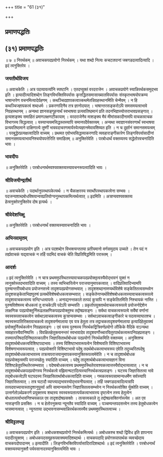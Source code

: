 +++
title = "61 (३१)"

+++


## प्रमाणपद्धतिः

## (३१) **प्रमाणपद्धतिः**

॥ ७ ॥ निरर्थकम् ॥ अवाचकपदप्रयोगो निरर्थकम् । यथा शब्दो नित्यः कचटतपानां जबगडदत्वादित्यादि । इदं त्वनुक्तिरेव ।

### **जयतीर्थविजय**

॥ अवाचकेति । अत्र पदव्यावर्त्यानि स्पष्टानि । एतदप्युक्तं वरदराजेन । अवाचकप्रयोगे स्यान्निरर्थकसमुद्भव इति । इत्यादीत्यादिशब्देन लिङ्गविभक्तिविपर्यासः कृत्तद्धितसमासाख्यातविपर्यासः संस्कृतभाषयोपक्रम्य भाषान्तरेण वचनमित्यादेर्ग्रहणम् । कथञ्चिदज्ञापकत्वात्कथमेतन्निग्रहस्थानमिति चेन्मैवम् । न हि कथञ्चिज्ज्ञापकत्वं शब्दधर्मः । प्रकरणादिनैव तत्र ज्ञानोदयात् । भाषान्तरसङ्करोऽपि समसमयत्वाभावे निग्रहस्थानम् । अन्यथा ज्ञानसङ्गूहनार्थं स्वभाषया प्रत्यवतिष्ठमानं प्रति तदनभिज्ञस्योत्तराभावप्रसङ्गात् । इत्याशङ्क्य समाहितं प्रमाणलक्षणटीकायाम् । वरदराजेनैव माशङ्क्य मैवं मीमांसकादीनामपि वाचकावाचक विभागस्य सिद्धत्वात् । यस्याप्ययमसिद्धस्तस्यापि समानपदैर्वक्तव्यम् । अन्यथा स्वाज्ञानसंवरणार्थं स्वभाषया प्रत्यवतिष्ठमाने दाक्षिणात्ये तूष्णीं भाववदाचरणमार्यस्येत्यज्ञानमेवावशिष्यत इति । न च दुर्ज्ञानं समानसमयत्वम् । परबुद्धेरप्रत्यक्षत्वादिति वाच्यम् । प्रथमत एवोभयसिद्धव्याकरणादि व्यवहाराङ्गीकारेण लिङ्गविपर्यासादीनां समानसमयत्वाभावनिश्चयोपपत्तेरिति समाहितम् ॥ अनुक्तिरेवेति । परबोधार्थं वक्तव्यस्य सद्धेतोरवचनादिति भावः ।

### **भावदीपः**

॥ अनुक्तिरेवेति । परबोधनार्थमवश्यवक्तव्यस्यावचनरूपत्वादिति भावः ।

### **श्रीविजयीन्द्रतीर्थ**

॥ अवाचकेति । पदार्थानुपस्थापकेत्यर्थः । न चैकाक्षरस्य स्वार्थोपस्थापकत्वेना सम्भवः । पदजन्यशाब्दबोधविषयान्वयप्रतियोग्यनुस्थापकमित्यर्थत्वात् ॥ इदमिति । अत्राप्यवश्यवक्तव्य हेत्वनुक्तेरनुक्तिरेव दोष इत्यर्थः ।

### **श्रीवेदेशभिक्षु**

॥ अनुक्तिरेवेति । परबोधनार्थं वक्तव्यस्यावचनादिति भावः ।

### **अभिनवामृतम्**

॥ अवाचकपदप्रयोग इति । अत्र पदशब्देन विभक्त्यन्ततया प्रतीयमानो वर्णसमुदाय उच्यते । तेन पदं न तर्ह्यवाचकं यद्यवाचकं न तर्हि पदमिदं वाचकं चेति विप्रतिषिद्धमिति परास्तम् ।

### **आदर्शः**

॥ इदं त्वनुक्तिरेवेति । न चात्र प्रथममुपस्थितस्यावाचकपदप्रयोक्तृत्वस्यैवोद्भावनं युक्तं न त्वनुक्तेस्तदभावादिति वाच्यम् । तस्य व्यभिचारित्वेन पराजयानुमापकत्वात् । वादिप्रतिवादिभ्यामपि पुरुषान्तरीयबोधाय प्रयोजनसत्त्वे तादृशपदप्रयोगसम्भवात् । तादृशशब्दानामप्यर्थविशेषे सङ्केतितत्वसम्भवेन तादृशसङ्केताभिज्ञपुरुषं प्रत्यर्थविशेषबोधकत्वसम्भवात् । सङ्केतेनाप्यर्थविशेषबोधकत्वस्यावाचकत्वरूपत्वे तादृशावाचकत्वस्य सन्दिग्धत्वापत्तेः । अनाद्यनन्तकाले तत्पदं कुत्रापि न सङ्केतितमिति निश्चायकं नास्ति । पुरुषविशेषस्य बोधकत्वं तु वाचकेऽपि पदेऽपि सम्भवति । प्रकृतोपयुक्तार्थवाचकत्वरूपत्वे प्रयोजनोद्देशेन लाक्षणिक पदप्रयोक्तुर्निरूढलाक्षणिकपदप्रयोक्तुश्च तद्दोषप्रसङ्गः । सर्वथा वाचकत्वरूपत्वे सर्वेषां वर्णानां स्वस्वरूपवाचकत्वेन सर्वथाऽवाचकत्वस्य कुत्राप्यसम्भवः । सर्वथाऽवाचकत्वाङ्गीकारे च पदत्वव्याघातश्च । स्वस्वरूपातिरिक्तावाचकत्वे तादृशवर्णमालाया एव यत्र हेतुता तत्र तद्वाचकतादृशवर्णमालाया इत्यादिहेतुवाक्यं प्रयोक्तुर्निरर्थकत्वेन निग्रहप्रसङ्गः । एवं यस्य पुरुषस्य निरर्थकद्वित्रिवर्णप्रयोगो लौकिके वैदिके वाऽन्यथा व्यवहारस्यैवानिष्पत्तिः । विवक्षितहेतूक्त्यनन्तरं स्वभावादेव तादृशवर्णोच्चारयितुरपार्थकत्वरूपनिग्रहप्रसङ्गः । तस्मात्परिषदादिनिष्ठतत्कालीन जिज्ञासितार्थाबोधक पदप्रयोगो निरर्थकमिति वक्तव्यम् । अनुक्तिश्च तादृशार्थबोधकत्वविशिष्टपदाभावः । तस्य विशिष्टाभावरूपत्वेन विशेष्यवति विशिष्टाभावस्य विशेषणाभावरूपत्वात् । पदप्रयोक्तरि विशिष्टाभावो पदेषु तदर्थबोधकत्वाभावरूप एवेति तदुच्चरितपदेषु तादृशार्थबोधकत्वाभावस्य तत्रत्यपराजयानुमापकस्यानुक्तिरूपत्वमेवेति । न च तादृशार्थबोधक पदप्रयोक्तृत्वमपि पराजयहेतुः स्यादिति वाच्यम् । पदेषु तादृशार्थबोधकत्वाभावज्ञानं विना विशिष्टहेतूपस्थितेरसम्भवात् । पदेष्वबोधकत्वस्य प्रथममुपस्थितेरावश्यकत्वात्तस्यैवोद्भाव्यत्वात् । न च तादृशार्थबोधकपदप्रयोगस्य निरर्थकत्वे वह्निमान्घटादित्यस्यानिरर्थकत्वप्रसङ्गः । घटस्य जिज्ञासितत्वा भावे तद्बोधकत्वेऽपि घटपदस्य जिखासितार्थाबोधकत्वादिति वाच्यम् । गमकत्वरूपसामान्यधर्मेण सर्वस्यापि जिज्ञासितत्वात् । तत्र घटादौ व्याप्त्याद्यभावस्योद्भावनीयत्वात् । तर्हि जबगडदत्वादित्यत्रापि तत्पदवाच्यायास्तादृशानुपूर्व्या अपि सामान्यरूपेण जिज्ञासितत्वसम्भवेन न निरर्थकत्वोक्ति र्युक्तेति वाच्यम् । उत्सर्गतोऽर्थप्रकरणे प्रयुक्तस्य शब्दस्य स्वस्वरूपतात्पर्यकत्वाभावस्य दृष्टत्वेन तस्य हेतुत्वेन बोधतात्पर्याभावनिश्चयकाल एव तादृशदोषप्रसक्तेः । तत्सत्त्वकाले तु तद्दोषप्रसक्तिर्नास्त्येव । अत एव नासङ्गति प्रसक्तिः । न च हेतोरनुक्त्या न्यूनतैव स्यादिति वाच्यम् । पञ्चम्यन्तपदसत्त्वेन तस्य हेतुबोधकत्वेन भासमानत्वात् । न्यूनताया उद्भावनासम्भवान्निरर्थकत्वस्यैव प्रथममुपस्थितत्वाच्च ।

### **श्रीविट्टलभट्ट**

॥ अवाचकपदप्रयोग इति । अबोधकशब्दप्रयोगो निरर्थकमित्यर्थः । अबोधकश्च शब्दो द्विविध इति ज्ञापनाय पदादीत्युक्तम् । अबोधकपदसमूहरूपवाक्यमादिशब्दार्थः । वाचकपदादि प्रयोगरूपापार्थक व्यवच्छेदाय वाचकपदोपादानम् ॥ इत्यादीति । लिङ्गविभक्तिविपर्यासादिरादिशब्दार्थः ॥ इदं त्वनुक्तिरेवेति । परबोधनार्थं वक्तव्यस्यानुक्तौ पर्यवसानादस्यानुक्तित्वमिति भावः ।

